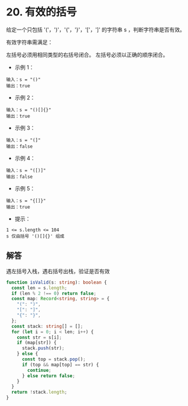 # 20. 有效的括号

给定一个只包括 '('，')'，'{'，'}'，'['，']' 的字符串 s ，判断字符串是否有效。

有效字符串需满足：

左括号必须用相同类型的右括号闭合。
左括号必须以正确的顺序闭合。

- 示例 1：

```
输入：s = "()"
输出：true
```

- 示例 2：

```
输入：s = "()[]{}"
输出：true
```

- 示例 3：

```
输入：s = "(]"
输出：false
```

- 示例 4：

```
输入：s = "([)]"
输出：false
```

- 示例 5：

```
输入：s = "{[]}"
输出：true
```

- 提示：

```
1 <= s.length <= 104
s 仅由括号 '()[]{}' 组成
```

## 解答

遇左括号入栈，遇右括号出栈，验证是否有效

```ts
function isValid(s: string): boolean {
  const len = s.length;
  if (len % 2 !== 0) return false;
  const map: Record<string, string> = {
    "(": ")",
    "[": "]",
    "{": "}",
  };
  const stack: string[] = [];
  for (let i = 0; i < len; i++) {
    const str = s[i];
    if (map[str]) {
      stack.push(str);
    } else {
      const top = stack.pop();
      if (top && map[top] == str) {
        continue;
      } else return false;
    }
  }
  return !stack.length;
}
```
